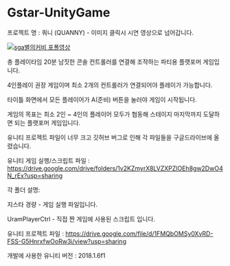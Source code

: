 # Gstar-UnityGame

프로젝트 명 : 쿼니 (QUANNY) - 이미지 클릭시 시연 영상으로 넘어갑니다.

[![sga별의커비 포폴영상](https://img.youtube.com/vi/SLJ24C1jtCc/0.jpg)](https://youtu.be/SLJ24C1jtCc?t=0s)

총 플레이타임 20분 남짓한 콘솔 컨트롤러를 연결해 조작하는 파티용 플랫포머 게임입니다.

4인플레이 권장 게임이며 최소 2개의 컨트롤러가 연결되어야 플레이가 가능합니다.

타이틀 화면에서 모든 플레이어가 A(준비) 버튼을 눌러야 게임이 시작됩니다.

게임의 목표는 최소 2인 ~ 4인의 플레이어 모두가 협동해 스테이지 마지막까지 도달하면 되는 플랫포머 게임입니다.

유니티 프로젝트 파일이 너무 크고 깃허브 버그로 인해 각 파일들을 구글드라이브에 올렸습니다.

유니티 게임 실행/스크립트 파일 : https://drive.google.com/drive/folders/1v2KZmyrX8LVZXPZlOEh8gw2DwO4N_rEx?usp=sharing

각 폴더 설명:

지스타 경량 - 게임 실행 파일입니다.

UramPlayerCtrl - 직접 짠 게임에 사용된 스크립트 입니다.

유니티 프로젝트 파일 : https://drive.google.com/file/d/1FMQbOMSy0XvRD-FSS-G5HnrxfwOoRw3i/view?usp=sharing

개발에 사용한 유니티 버전 : 2018.1.6f1
